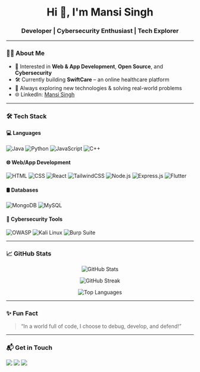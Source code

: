 <h1 align="center">Hi 👋, I'm Mansi Singh</h1>
<h3 align="center">Developer | Cybersecurity Enthusiast | Tech Explorer</h3>


---

### 🧑‍💻 About Me

- 💼 Interested in **Web & App Development**, **Open Source**, and **Cybersecurity**  
- 🛠️ Currently building **SwiftCare** – an online healthcare platform   
- 🧠 Always exploring new technologies & solving real-world problems  
- 🌐 LinkedIn: [Mansi Singh](https://www.linkedin.com/in/mansi-singh-0400682b1)  

---

### 🛠️ Tech Stack

#### 💻 Languages
![Java](https://img.shields.io/badge/Java-ED8B00?style=for-the-badge&logo=java&logoColor=white)
![Python](https://img.shields.io/badge/Python-3670A0?style=for-the-badge&logo=python&logoColor=white)
![JavaScript](https://img.shields.io/badge/JavaScript-F7DF1E?style=for-the-badge&logo=javascript&logoColor=black)
![C++](https://img.shields.io/badge/C++-00599C?style=for-the-badge&logo=c%2b%2b&logoColor=white)

#### 🌐 Web/App Development
![HTML](https://img.shields.io/badge/HTML5-E34F26?style=for-the-badge&logo=html5&logoColor=white)
![CSS](https://img.shields.io/badge/CSS3-1572B6?style=for-the-badge&logo=css3&logoColor=white)
![React](https://img.shields.io/badge/React-20232A?style=for-the-badge&logo=react&logoColor=61DAFB)
![TailwindCSS](https://img.shields.io/badge/TailwindCSS-38B2AC?style=for-the-badge&logo=tailwind-css&logoColor=white)
![Node.js](https://img.shields.io/badge/Node.js-339933?style=for-the-badge&logo=nodedotjs&logoColor=white)
![Express.js](https://img.shields.io/badge/Express.js-000000?style=for-the-badge&logo=express&logoColor=white)
![Flutter](https://img.shields.io/badge/Flutter-02569B?style=for-the-badge&logo=flutter&logoColor=white)

#### 🛢️ Databases
![MongoDB](https://img.shields.io/badge/MongoDB-4EA94B?style=for-the-badge&logo=mongodb&logoColor=white)
![MySQL](https://img.shields.io/badge/MySQL-00758F?style=for-the-badge&logo=mysql&logoColor=white)

#### 🔐 Cybersecurity Tools
![OWASP](https://img.shields.io/badge/OWASP-000000?style=for-the-badge&logo=owasp&logoColor=white)
![Kali Linux](https://img.shields.io/badge/Kali_Linux-557C94?style=for-the-badge&logo=kali-linux&logoColor=white)
![Burp Suite](https://img.shields.io/badge/Burp_Suite-FF6600?style=for-the-badge&logo=burpsuite&logoColor=white)

---

### 📈 GitHub Stats

<p align="center">
  <img src="https://github-readme-stats.vercel.app/api?username=mansi-1204&show_icons=true&theme=radical" alt="GitHub Stats" />
</p>

<p align="center">
  <img src="https://github-readme-streak-stats.herokuapp.com/?user=mansi-1204&theme=radical" alt="GitHub Streak" />
</p>

<p align="center">
  <img src="https://github-readme-stats.vercel.app/api/top-langs/?username=mansi-1204&layout=compact&theme=radical" alt="Top Languages" />
</p>

---

### ✨ Fun Fact

> “In a world full of code, I choose to debug, develop, and defend!”

---

### 📬 Get in Touch

<p>
  <a href="singhmansi8171@gmail.com"><img src="https://img.shields.io/badge/Gmail-D14836?style=for-the-badge&logo=gmail&logoColor=white"></a>
  <a href="https://www.linkedin.com/in/mansi-singh-0400682b1"><img src="https://img.shields.io/badge/LinkedIn-blue?style=for-the-badge&logo=linkedin&logoColor=white"></a>
  <a href="https://github.com/mansi-1204"><img src="https://img.shields.io/badge/GitHub-100000?style=for-the-badge&logo=github&logoColor=white"></a>
</p>

